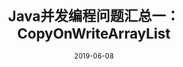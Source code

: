 ---
title: Java并发编程问题汇总一：CopyOnWriteArrayList
description: COW
date: 2019-06-08
categories:
  - "开发设计"
tags:
  - "Java"
  - "Concurrency"
  - "COW"
draft: true
---